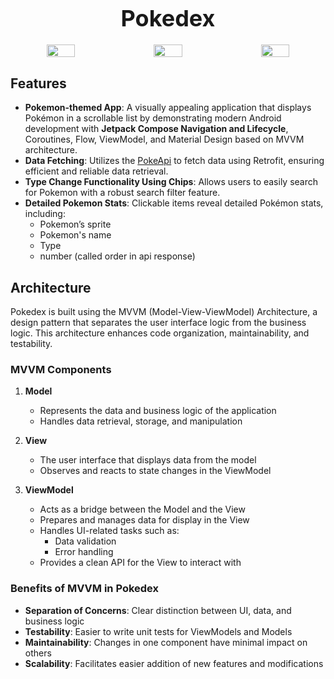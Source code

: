 
<div style="text-align: center;">
  <h1 style="font-size: 36px; margin-bottom: 20px;">Pokedex</h1>
  
  <div style="display: flex; justify-content: center; gap: 20px;">
    <img src="https://github.com/user-attachments/assets/4402f668-6a29-4ac4-b4fc-3ddeb4f0c442" style="width: 30%; max-width: 300px;">
    <img src="https://github.com/user-attachments/assets/f107abfe-d36b-475d-bf46-8886d5a71adb" style="width: 30%; max-width: 300px;">
    <img src="https://github.com/user-attachments/assets/0dc825eb-bd67-43f4-9bb9-a5c3fbf68ce8" style="width: 30%; max-width: 300px;">
  </div>
</div>

## Features
- **Pokemon-themed App**: A visually appealing application that displays Pokémon in a scrollable list by demonstrating modern Android development with **Jetpack Compose Navigation and Lifecycle**,  Coroutines, Flow, ViewModel, and Material Design based on MVVM architecture.
- **Data Fetching**: Utilizes the [PokeApi](https://pokeapi.co/) to fetch data using Retrofit, ensuring efficient and reliable data retrieval.
- **Type Change Functionality Using  Chips**: Allows users to easily search for Pokemon with a robust search filter feature.
- **Detailed Pokemon Stats**: Clickable items reveal detailed Pokémon stats, including:
  - Pokemon’s sprite
  - Pokemon's name
  - Type
  - number (called order in api response)
    
 ## Architecture

Pokedex is built using the MVVM (Model-View-ViewModel) Architecture, a design pattern that separates the user interface logic from the business logic. This architecture enhances code organization, maintainability, and testability.

### MVVM Components

1. **Model**
   - Represents the data and business logic of the application
   - Handles data retrieval, storage, and manipulation

2. **View**
   - The user interface that displays data from the model
   - Observes and reacts to state changes in the ViewModel

3. **ViewModel**
   - Acts as a bridge between the Model and the View
   - Prepares and manages data for display in the View
   - Handles UI-related tasks such as:
     - Data validation
     - Error handling
   - Provides a clean API for the View to interact with

### Benefits of MVVM in Pokedex

- **Separation of Concerns**: Clear distinction between UI, data, and business logic
- **Testability**: Easier to write unit tests for ViewModels and Models
- **Maintainability**: Changes in one component have minimal impact on others
- **Scalability**: Facilitates easier addition of new features and modifications
